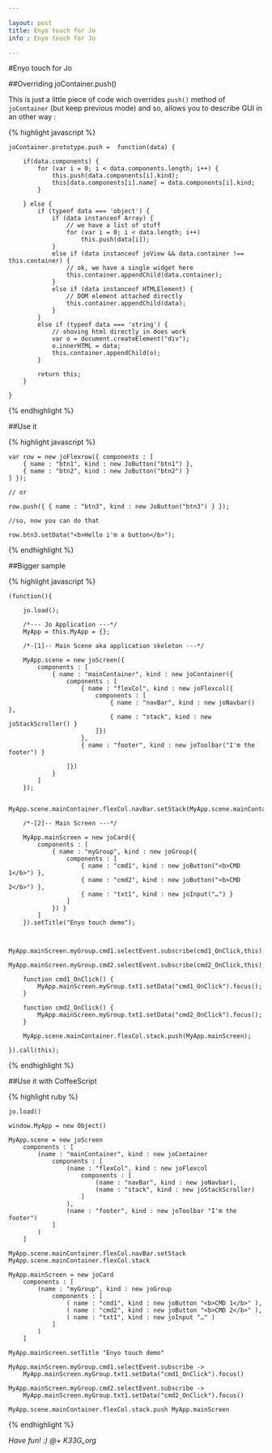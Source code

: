 ```yaml
---

layout: post
title: Enyo touch for Jo
info : Enyo touch for Jo

---
```


#Enyo touch for Jo

##Overriding joContainer.push()

This is just a little piece of code wich overrides `push()` method of `joContainer` (but keep previous mode) and so, allows you to describe GUI in an other way :

{% highlight javascript %}

    joContainer.prototype.push =  function(data) {

        if(data.components) {
            for (var i = 0; i < data.components.length; i++) {
                this.push(data.components[i].kind);
                this[data.components[i].name] = data.components[i].kind;
            }

        } else {
            if (typeof data === 'object') {
                if (data instanceof Array) {
                    // we have a list of stuff
                    for (var i = 0; i < data.length; i++)
                        this.push(data[i]);
                }
                else if (data instanceof joView && data.container !== this.container) {
                    // ok, we have a single widget here
                    this.container.appendChild(data.container);
                }
                else if (data instanceof HTMLElement) {
                    // DOM element attached directly
                    this.container.appendChild(data);
                }
            }
            else if (typeof data === 'string') {
                // shoving html directly in does work
                var o = document.createElement("div");
                o.innerHTML = data;
                this.container.appendChild(o);
            }

            return this;
        }

    }
{% endhighlight %}

##Use it

{% highlight javascript %}

    var row = new joFlexrow({ components : [
    	{ name : "btn1", kind : new JoButton("btn1") },
    	{ name : "btn2", kind : new JoButton("btn2") }
    ] });

    // or

    row.push({ { name : "btn3", kind : new JoButton("btn3") } });

    //so, now you can do that

    row.btn3.setData("<b>Hello i'm a button</b>");
{% endhighlight %}

##Bigger sample

{% highlight javascript %}

    (function(){

        jo.load();

        /*--- Jo Application ---*/
        MyApp = this.MyApp = {};

        /*-[1]-- Main Scene aka application skeleton ---*/

        MyApp.scene = new joScreen({
            components : [
                { name : "mainContainer", kind : new joContainer({
                    components : [
                        { name : "flexCol", kind : new joFlexcol({
                            components : [
                                { name : "navBar", kind : new joNavbar() },
                                { name : "stack", kind : new joStackScroller() }
                            ]})
                        },
                        { name : "footer", kind : new joToolbar("I'm the footer") }

                    ]})
                }
            ]
        });

        MyApp.scene.mainContainer.flexCol.navBar.setStack(MyApp.scene.mainContainer.flexCol.stack);

        /*-[2]-- Main Screen ---*/

        MyApp.mainScreen = new joCard({
            components : [
                { name : "myGroup", kind : new joGroup({
                    components : [
                        { name : "cmd1", kind : new joButton("<b>CMD 1</b>") },
                        { name : "cmd2", kind : new joButton("<b>CMD 2</b>") },
                        { name : "txt1", kind : new joInput("…") }
                    ]
                }) }
            ]
        }).setTitle("Enyo touch demo");


        MyApp.mainScreen.myGroup.cmd1.selectEvent.subscribe(cmd1_OnClick,this);
        MyApp.mainScreen.myGroup.cmd2.selectEvent.subscribe(cmd2_OnClick,this);

        function cmd1_OnClick() {
            MyApp.mainScreen.myGroup.txt1.setData("cmd1_OnClick").focus();
        }

        function cmd2_OnClick() {
            MyApp.mainScreen.myGroup.txt1.setData("cmd2_OnClick").focus();
        }

        MyApp.scene.mainContainer.flexCol.stack.push(MyApp.mainScreen);

    }).call(this);
{% endhighlight %}

##Use it with CoffeeScript

{% highlight ruby %}

    jo.load()

    window.MyApp = new Object()

    MyApp.scene = new joScreen
        components : [
            (name : "mainContainer", kind : new joContainer
                components : [
                    (name : "flexCol", kind : new joFlexcol
                        components : [
                            (name : "navBar", kind : new joNavbar),
                            (name : "stack", kind : new joStackScroller)
                        ]
                    ),
                    (name : "footer", kind : new joToolbar "I'm the footer")
                ]
            )
        ]

    MyApp.scene.mainContainer.flexCol.navBar.setStack MyApp.scene.mainContainer.flexCol.stack

    MyApp.mainScreen = new joCard
        components : [
            (name : "myGroup", kind : new joGroup
                components : [
                    ( name : "cmd1", kind : new joButton "<b>CMD 1</b>" ),
                    ( name : "cmd2", kind : new joButton "<b>CMD 2</b>" ),
                    ( name : "txt1", kind : new joInput "…" )
                ]
            )
        ]

    MyApp.mainScreen.setTitle "Enyo touch demo"

    MyApp.mainScreen.myGroup.cmd1.selectEvent.subscribe ->
        MyApp.mainScreen.myGroup.txt1.setData("cmd1_OnClick").focus()

    MyApp.mainScreen.myGroup.cmd2.selectEvent.subscribe ->
        MyApp.mainScreen.myGroup.txt1.setData("cmd2_OnClick").focus()

    MyApp.scene.mainContainer.flexCol.stack.push MyApp.mainScreen
{% endhighlight %}

*Have fun! :) @+ K33G_org*